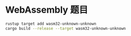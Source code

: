 # WebAssembly 题目

```bash
rustup target add wasm32-unknown-unknown
cargo build --release --target wasm32-unknown-unknown
```
